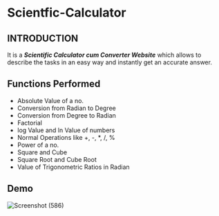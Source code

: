 # Scientfic-Calculator

## INTRODUCTION
It is a ***Scientific Calculator cum Converter Website*** which allows to describe the tasks in an easy way and instantly get an accurate answer. 

## Functions Performed
* Absolute Value of a no.
* Conversion from Radian to Degree
* Conversion from Degree to Radian
* Factorial
* log Value and ln Value of numbers
* Normal Operations like +, -, *, /, %
* Power of a no.
* Square and Cube
* Square Root and Cube Root
* Value of Trigonometric Ratios in Radian

## Demo
![Screenshot (586)](https://github.com/Mahak008/Scientfic-Calculator/assets/88129955/fd6ddf29-20d8-4a58-be79-5527709cfba6)
